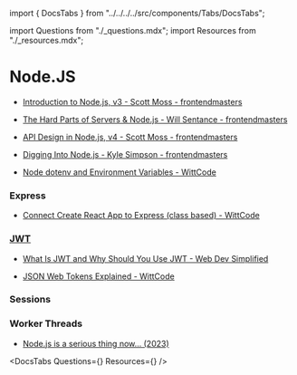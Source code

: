 import { DocsTabs } from "../../../../src/components/Tabs/DocsTabs";

import Questions from "./\_questions.mdx";
import Resources from "./\_resources.mdx";

# Node.JS

- [Introduction to Node.js, v3 - Scott Moss - frontendmasters](https://frontendmasters.com/courses/node-js-v3/)

- [The Hard Parts of Servers & Node.js - Will Sentance - frontendmasters](https://frontendmasters.com/courses/servers-node-js/)

- [API Design in Node.js, v4 - Scott Moss - frontendmasters](https://frontendmasters.com/courses/api-design-nodejs-v4/)

- [Digging Into Node.js - Kyle Simpson - frontendmasters](https://frontendmasters.com/courses/digging-into-node/)

<div className="beginner">

- [Node dotenv and Environment Variables - WittCode](https://www.youtube.com/watch?v=Hfs8ZEMySXU)

### Express

- [Connect Create React App to Express (class based) - WittCode](https://www.youtube.com/watch?v=JSUGAttC1e0)

### [JWT](https://jwt.io/)

- [What Is JWT and Why Should You Use JWT - Web Dev Simplified](https://www.youtube.com/watch?v=7Q17ubqLfaM)

- [JSON Web Tokens Explained - WittCode](https://www.youtube.com/watch?v=tzBDCygpcps)

### Sessions

</div>

<div className="intermediate">

### Worker Threads

- [Node.js is a serious thing now… (2023)](https://www.youtube.com/watch?v=_Im4_3Z1NxQ)

</div>

<div className="expert">

</div>

<DocsTabs Questions={<Questions />} Resources={<Resources />} />
